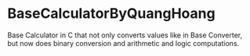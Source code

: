 # BaseCalculatorByQuangHoang

Base Calculator in C that not only converts values like in Base Converter, but now does binary conversion and arithmetic and logic computations.
